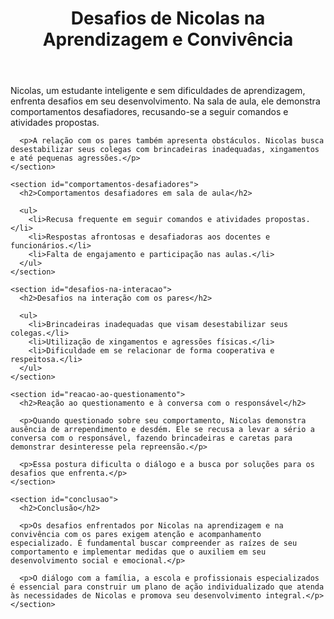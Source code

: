 <!DOCTYPE html>
<html lang="pt-br">
<head>
  <meta charset="UTF-8">
  <meta name="viewport" content="width=device-width, initial-scale=1.0">
  <title>Desafios de Nicolas na Aprendizagem e Convivência</title>
  <link rel="stylesheet" href="style.css">
</head>
<body>
  <header>
    <h1>Desafios de Nicolas na Aprendizagem e Convivência</h1>
  </header>
  <main>
    <section id="introducao">
      <p>Nicolas, um estudante inteligente e sem dificuldades de aprendizagem, enfrenta desafios em seu desenvolvimento. Na sala de aula, ele demonstra comportamentos desafiadores, recusando-se a seguir comandos e atividades propostas.</p>

      <p>A relação com os pares também apresenta obstáculos. Nicolas busca desestabilizar seus colegas com brincadeiras inadequadas, xingamentos e até pequenas agressões.</p>
    </section>

    <section id="comportamentos-desafiadores">
      <h2>Comportamentos desafiadores em sala de aula</h2>

      <ul>
        <li>Recusa frequente em seguir comandos e atividades propostas.</li>
        <li>Respostas afrontosas e desafiadoras aos docentes e funcionários.</li>
        <li>Falta de engajamento e participação nas aulas.</li>
      </ul>
    </section>

    <section id="desafios-na-interacao">
      <h2>Desafios na interação com os pares</h2>

      <ul>
        <li>Brincadeiras inadequadas que visam desestabilizar seus colegas.</li>
        <li>Utilização de xingamentos e agressões físicas.</li>
        <li>Dificuldade em se relacionar de forma cooperativa e respeitosa.</li>
      </ul>
    </section>

    <section id="reacao-ao-questionamento">
      <h2>Reação ao questionamento e à conversa com o responsável</h2>

      <p>Quando questionado sobre seu comportamento, Nicolas demonstra ausência de arrependimento e desdém. Ele se recusa a levar a sério a conversa com o responsável, fazendo brincadeiras e caretas para demonstrar desinteresse pela repreensão.</p>

      <p>Essa postura dificulta o diálogo e a busca por soluções para os desafios que enfrenta.</p>
    </section>

    <section id="conclusao">
      <h2>Conclusão</h2>

      <p>Os desafios enfrentados por Nicolas na aprendizagem e na convivência com os pares exigem atenção e acompanhamento especializado. É fundamental buscar compreender as raízes de seu comportamento e implementar medidas que o auxiliem em seu desenvolvimento social e emocional.</p>

      <p>O diálogo com a família, a escola e profissionais especializados é essencial para construir um plano de ação individualizado que atenda às necessidades de Nicolas e promova seu desenvolvimento integral.</p>
    </section>
  </main>
</body>
</html>


